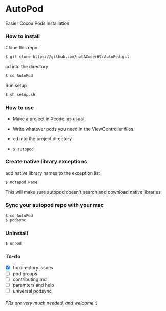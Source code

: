 # AutoPod
Easier Cocoa Pods installation

### How to install
Clone this repo

`$ git clone https://github.com/notACoder69/AutoPod.git`
 
 cd into the directory
 
 `$ cd AutoPod`

Run setup

`$ sh setup.sh`


### How to use

  * Make a project in Xcode, as usual.
  
  * Write whatever pods you need in the ViewController files.
  
  * cd into the project directory
  
  *  `$ autopod`  


### Create native library exceptions
add native library names to the exception list

    $ notapod Name
    
This will make sure autopod doesn't search and download native libraries

### Sync your autopod repo with your mac
   
    $ cd AutoPod
    $ podsync

### Uninstall

    $ unpod


### To-do
 - [x] fix directory issues
 - [ ] pod groups
 - [ ] contributing.md
 - [ ] paramters and help
 - [ ] universal podsync

###### PRs are very much needed, and welcome :)
